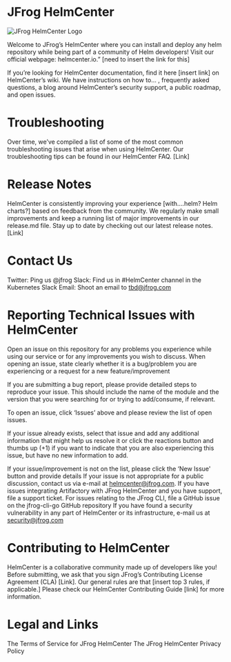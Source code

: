 # JFrog HelmCenter
![JFrog HelmCenter Logo](https://raw.githubusercontent.com/jfrog/helmcenter/master/helmcenter.png)

Welcome to JFrog’s HelmCenter where you can install and deploy any helm repository while being part of a community of Helm developers! Visit our official webpage: helmcenter.io.” [need to insert the link for this]
 
If you’re looking for HelmCenter documentation, find it here [insert link] on HelmCenter’s wiki. We have instructions on how to… , frequently asked questions, a blog around HelmCenter’s security support, a public roadmap, and open issues.

# Troubleshooting

Over time, we’ve compiled a list of some of the most common troubleshooting issues that arise when using HelmCenter. Our troubleshooting tips can be found in our HelmCenter FAQ. [Link]

# Release Notes

HelmCenter is consistently improving your experience [with….helm? Helm charts?] based on feedback from the community. We regularly make small improvements and keep a running list of major improvements in our release.md file. Stay up to date by checking out our latest release notes. [Link]

# Contact Us

Twitter: Ping us @jfrog
Slack: Find us in #HelmCenter channel in the Kubernetes Slack
Email: Shoot an email to tbd@jfrog.com

# Reporting Technical Issues with HelmCenter

Open an issue on this repository for any problems you experience while using our service or for any improvements you wish to discuss. When opening an issue, state clearly whether it is a bug/problem you are experiencing or a request for a new feature/improvement

If you are submitting a bug report, please provide detailed steps to reproduce your issue. This should include the name of the module and the version that you were searching for or trying to add/consume, if relevant.

To open an issue, click ‘Issues’ above and please review the list of open issues.

If your issue already exists, select that issue and add any additional information that might help us resolve it or click the reactions button and thumbs up (+1) if you want to indicate that you are also experiencing this issue, but have no new information to add.

If your issue/improvement is not on the list, please click the ‘New Issue' button and provide details
If your issue is not appropriate for a public discussion, contact us via e-mail at helmcenter@jfrog.com.
If you have issues integrating Artifactory with JFrog HelmCenter and you have support, file a support ticket.
For issues relating to the JFrog CLI, file a GitHub issue on the jfrog-cli-go GitHub repository
If you have found a security vulnerability in any part of HelmCenter or its infrastructure, e-mail us at security@jfrog.com

# Contributing to HelmCenter

HelmCenter is a collaborative community made up of developers like you! Before submitting, we ask that you sign JFrog’s Contributing License Agreement (CLA) [Link]. Our general rules are that [insert top 3 rules, if applicable.] Please check our HelmCenter Contributing Guide [link] for more information.

# Legal and Links

The Terms of Service for JFrog HelmCenter
The JFrog HelmCenter Privacy Policy

